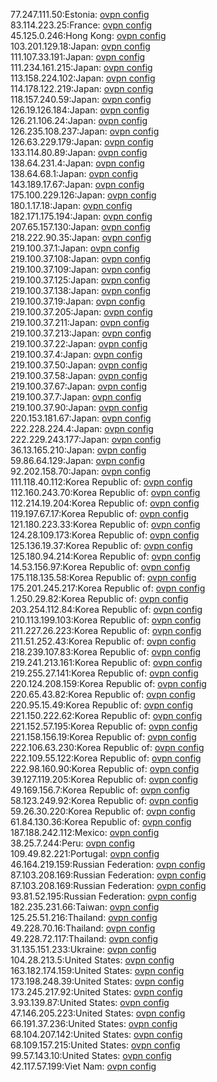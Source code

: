 77.247.111.50:Estonia: [ovpn config](vpn/77_247_111_50.ovpn)  
83.114.223.25:France: [ovpn config](vpn/83_114_223_25.ovpn)  
45.125.0.246:Hong Kong: [ovpn config](vpn/45_125_0_246.ovpn)  
103.201.129.18:Japan: [ovpn config](vpn/103_201_129_18.ovpn)  
111.107.33.191:Japan: [ovpn config](vpn/111_107_33_191.ovpn)  
111.234.161.215:Japan: [ovpn config](vpn/111_234_161_215.ovpn)  
113.158.224.102:Japan: [ovpn config](vpn/113_158_224_102.ovpn)  
114.178.122.219:Japan: [ovpn config](vpn/114_178_122_219.ovpn)  
118.157.240.59:Japan: [ovpn config](vpn/118_157_240_59.ovpn)  
126.19.126.184:Japan: [ovpn config](vpn/126_19_126_184.ovpn)  
126.21.106.24:Japan: [ovpn config](vpn/126_21_106_24.ovpn)  
126.235.108.237:Japan: [ovpn config](vpn/126_235_108_237.ovpn)  
126.63.229.179:Japan: [ovpn config](vpn/126_63_229_179.ovpn)  
133.114.80.89:Japan: [ovpn config](vpn/133_114_80_89.ovpn)  
138.64.231.4:Japan: [ovpn config](vpn/138_64_231_4.ovpn)  
138.64.68.1:Japan: [ovpn config](vpn/138_64_68_1.ovpn)  
143.189.17.67:Japan: [ovpn config](vpn/143_189_17_67.ovpn)  
175.100.229.126:Japan: [ovpn config](vpn/175_100_229_126.ovpn)  
180.1.17.18:Japan: [ovpn config](vpn/180_1_17_18.ovpn)  
182.171.175.194:Japan: [ovpn config](vpn/182_171_175_194.ovpn)  
207.65.157.130:Japan: [ovpn config](vpn/207_65_157_130.ovpn)  
218.222.90.35:Japan: [ovpn config](vpn/218_222_90_35.ovpn)  
219.100.37.1:Japan: [ovpn config](vpn/219_100_37_1.ovpn)  
219.100.37.108:Japan: [ovpn config](vpn/219_100_37_108.ovpn)  
219.100.37.109:Japan: [ovpn config](vpn/219_100_37_109.ovpn)  
219.100.37.125:Japan: [ovpn config](vpn/219_100_37_125.ovpn)  
219.100.37.138:Japan: [ovpn config](vpn/219_100_37_138.ovpn)  
219.100.37.19:Japan: [ovpn config](vpn/219_100_37_19.ovpn)  
219.100.37.205:Japan: [ovpn config](vpn/219_100_37_205.ovpn)  
219.100.37.211:Japan: [ovpn config](vpn/219_100_37_211.ovpn)  
219.100.37.213:Japan: [ovpn config](vpn/219_100_37_213.ovpn)  
219.100.37.22:Japan: [ovpn config](vpn/219_100_37_22.ovpn)  
219.100.37.4:Japan: [ovpn config](vpn/219_100_37_4.ovpn)  
219.100.37.50:Japan: [ovpn config](vpn/219_100_37_50.ovpn)  
219.100.37.58:Japan: [ovpn config](vpn/219_100_37_58.ovpn)  
219.100.37.67:Japan: [ovpn config](vpn/219_100_37_67.ovpn)  
219.100.37.7:Japan: [ovpn config](vpn/219_100_37_7.ovpn)  
219.100.37.90:Japan: [ovpn config](vpn/219_100_37_90.ovpn)  
220.153.181.67:Japan: [ovpn config](vpn/220_153_181_67.ovpn)  
222.228.224.4:Japan: [ovpn config](vpn/222_228_224_4.ovpn)  
222.229.243.177:Japan: [ovpn config](vpn/222_229_243_177.ovpn)  
36.13.165.210:Japan: [ovpn config](vpn/36_13_165_210.ovpn)  
59.86.64.129:Japan: [ovpn config](vpn/59_86_64_129.ovpn)  
92.202.158.70:Japan: [ovpn config](vpn/92_202_158_70.ovpn)  
111.118.40.112:Korea Republic of: [ovpn config](vpn/111_118_40_112.ovpn)  
112.160.243.70:Korea Republic of: [ovpn config](vpn/112_160_243_70.ovpn)  
112.214.19.204:Korea Republic of: [ovpn config](vpn/112_214_19_204.ovpn)  
119.197.67.17:Korea Republic of: [ovpn config](vpn/119_197_67_17.ovpn)  
121.180.223.33:Korea Republic of: [ovpn config](vpn/121_180_223_33.ovpn)  
124.28.109.173:Korea Republic of: [ovpn config](vpn/124_28_109_173.ovpn)  
125.136.19.37:Korea Republic of: [ovpn config](vpn/125_136_19_37.ovpn)  
125.180.94.214:Korea Republic of: [ovpn config](vpn/125_180_94_214.ovpn)  
14.53.156.97:Korea Republic of: [ovpn config](vpn/14_53_156_97.ovpn)  
175.118.135.58:Korea Republic of: [ovpn config](vpn/175_118_135_58.ovpn)  
175.201.245.217:Korea Republic of: [ovpn config](vpn/175_201_245_217.ovpn)  
1.250.29.82:Korea Republic of: [ovpn config](vpn/1_250_29_82.ovpn)  
203.254.112.84:Korea Republic of: [ovpn config](vpn/203_254_112_84.ovpn)  
210.113.199.103:Korea Republic of: [ovpn config](vpn/210_113_199_103.ovpn)  
211.227.26.223:Korea Republic of: [ovpn config](vpn/211_227_26_223.ovpn)  
211.51.252.43:Korea Republic of: [ovpn config](vpn/211_51_252_43.ovpn)  
218.239.107.83:Korea Republic of: [ovpn config](vpn/218_239_107_83.ovpn)  
219.241.213.161:Korea Republic of: [ovpn config](vpn/219_241_213_161.ovpn)  
219.255.27.141:Korea Republic of: [ovpn config](vpn/219_255_27_141.ovpn)  
220.124.208.159:Korea Republic of: [ovpn config](vpn/220_124_208_159.ovpn)  
220.65.43.82:Korea Republic of: [ovpn config](vpn/220_65_43_82.ovpn)  
220.95.15.49:Korea Republic of: [ovpn config](vpn/220_95_15_49.ovpn)  
221.150.222.62:Korea Republic of: [ovpn config](vpn/221_150_222_62.ovpn)  
221.152.57.195:Korea Republic of: [ovpn config](vpn/221_152_57_195.ovpn)  
221.158.156.19:Korea Republic of: [ovpn config](vpn/221_158_156_19.ovpn)  
222.106.63.230:Korea Republic of: [ovpn config](vpn/222_106_63_230.ovpn)  
222.109.55.122:Korea Republic of: [ovpn config](vpn/222_109_55_122.ovpn)  
222.98.160.90:Korea Republic of: [ovpn config](vpn/222_98_160_90.ovpn)  
39.127.119.205:Korea Republic of: [ovpn config](vpn/39_127_119_205.ovpn)  
49.169.156.7:Korea Republic of: [ovpn config](vpn/49_169_156_7.ovpn)  
58.123.249.92:Korea Republic of: [ovpn config](vpn/58_123_249_92.ovpn)  
59.26.30.220:Korea Republic of: [ovpn config](vpn/59_26_30_220.ovpn)  
61.84.130.36:Korea Republic of: [ovpn config](vpn/61_84_130_36.ovpn)  
187.188.242.112:Mexico: [ovpn config](vpn/187_188_242_112.ovpn)  
38.25.7.244:Peru: [ovpn config](vpn/38_25_7_244.ovpn)  
109.49.82.221:Portugal: [ovpn config](vpn/109_49_82_221.ovpn)  
46.164.219.159:Russian Federation: [ovpn config](vpn/46_164_219_159.ovpn)  
87.103.208.169:Russian Federation: [ovpn config](vpn/87_103_208_169.ovpn)  
87.103.208.169:Russian Federation: [ovpn config](vpn/87_103_208_169.ovpn)  
93.81.52.195:Russian Federation: [ovpn config](vpn/93_81_52_195.ovpn)  
182.235.231.66:Taiwan: [ovpn config](vpn/182_235_231_66.ovpn)  
125.25.51.216:Thailand: [ovpn config](vpn/125_25_51_216.ovpn)  
49.228.70.16:Thailand: [ovpn config](vpn/49_228_70_16.ovpn)  
49.228.72.117:Thailand: [ovpn config](vpn/49_228_72_117.ovpn)  
31.135.151.233:Ukraine: [ovpn config](vpn/31_135_151_233.ovpn)  
104.28.213.5:United States: [ovpn config](vpn/104_28_213_5.ovpn)  
163.182.174.159:United States: [ovpn config](vpn/163_182_174_159.ovpn)  
173.198.248.39:United States: [ovpn config](vpn/173_198_248_39.ovpn)  
173.245.217.92:United States: [ovpn config](vpn/173_245_217_92.ovpn)  
3.93.139.87:United States: [ovpn config](vpn/3_93_139_87.ovpn)  
47.146.205.223:United States: [ovpn config](vpn/47_146_205_223.ovpn)  
66.191.37.236:United States: [ovpn config](vpn/66_191_37_236.ovpn)  
68.104.207.142:United States: [ovpn config](vpn/68_104_207_142.ovpn)  
68.109.157.215:United States: [ovpn config](vpn/68_109_157_215.ovpn)  
99.57.143.10:United States: [ovpn config](vpn/99_57_143_10.ovpn)  
42.117.57.199:Viet Nam: [ovpn config](vpn/42_117_57_199.ovpn)  
